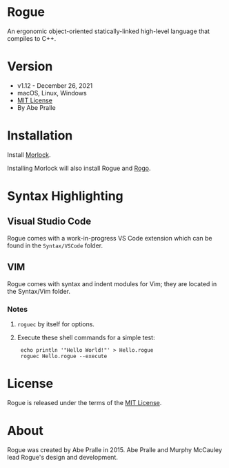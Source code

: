 # Rogue
An ergonomic object-oriented statically-linked high-level language that compiles to C++.

# Version
- v1.12 - December 26, 2021
- macOS, Linux, Windows
- [MIT License](LICENSE)
- By Abe Pralle

# Installation

Install [Morlock](https://morlock.sh).

Installing Morlock will also install Rogue and [Rogo](https://github.com/AbePralle/Rogo).

# Syntax Highlighting

## Visual Studio Code

Rogue comes with a work-in-progress VS Code extension which can be found in the `Syntax/VSCode` folder.

## VIM

Rogue comes with syntax and indent modules for Vim; they are located in the Syntax/Vim folder.


### Notes

1. `roguec` by itself for options.

2. Execute these shell commands for a simple test:

        echo println '"Hello World!"' > Hello.rogue
        roguec Hello.rogue --execute

# License
Rogue is released under the terms of the [MIT License](https://opensource.org/licenses/MIT).

# About
Rogue was created by Abe Pralle in 2015. Abe Pralle and Murphy McCauley lead Rogue's design and development.

